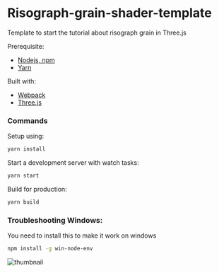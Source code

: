 # Risograph-grain-shader-template

Template to start the tutorial about risograph grain in Three.js

Prerequisite:
- [Nodejs, npm](https://nodejs.org/en/)
- [Yarn](https://yarnpkg.com/getting-started/install)

Built with:

- [Webpack](https://webpack.js.org/)
- [Three.js](https://threejs.org/)

### Commands

Setup using:

```bash
yarn install
```

Start a development server with watch tasks:

```bash
yarn start
```

Build for production:

```bash
yarn build
```

### Troubleshooting Windows:

You need to install this to make it work on windows

```bash
npm install -g win-node-env
```


![thumbnail](https://user-images.githubusercontent.com/5593293/156142388-1f484700-ae96-419e-9b01-3702a8618c73.png)


